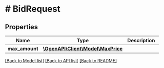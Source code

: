 # # BidRequest

## Properties

Name | Type | Description | Notes
------------ | ------------- | ------------- | -------------
**max_amount** | [**\OpenAPI\Client\Model\MaxPrice**](MaxPrice.md) |  | 

[[Back to Model list]](../../README.md#documentation-for-models) [[Back to API list]](../../README.md#documentation-for-api-endpoints) [[Back to README]](../../README.md)


